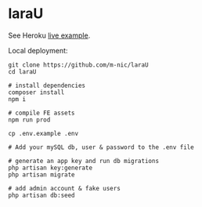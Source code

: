 # laraU

See Heroku [live example](http://larau.herokuapp.com).

Local deployment:

    git clone https://github.com/m-nic/laraU
    cd laraU

    # install dependencies
    composer install
    npm i

    # compile FE assets
    npm run prod

    cp .env.example .env

    # Add your mySQL db, user & password to the .env file

    # generate an app key and run db migrations
    php artisan key:generate
    php artisan migrate

    # add admin account & fake users
    php artisan db:seed
